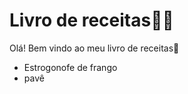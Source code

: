 # Livro de receitas:man_cook:

Olá! Bem vindo ao meu livro de receitas:1st_place_medal:

- Estrogonofe de frango 
- pavê
